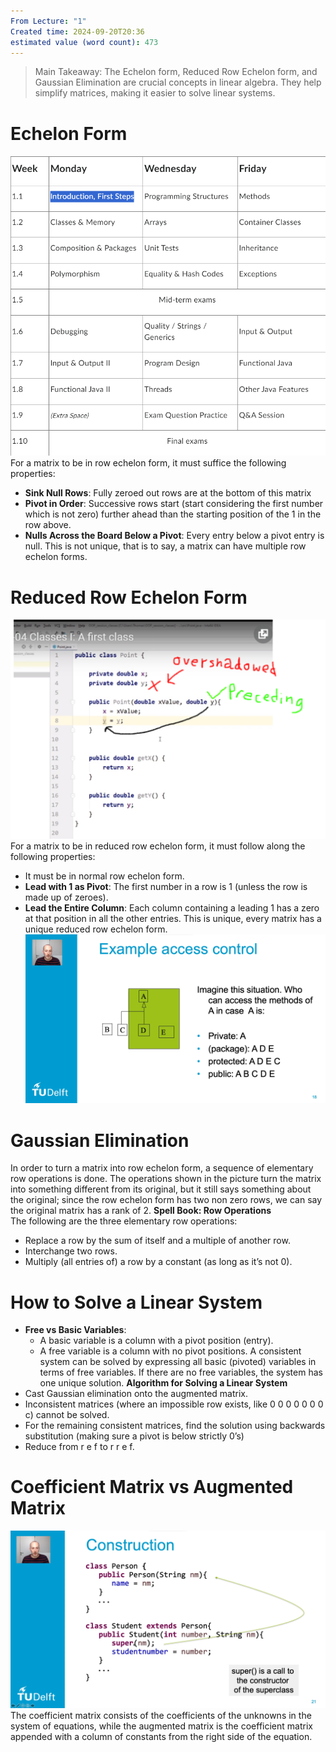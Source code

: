 ```yaml
---
From Lecture: "1"
Created time: 2024-09-20T20:36
estimated value (word count): 473
---
```

> Main Takeaway: The Echelon form, Reduced Row Echelon form, and Gaussian Elimination are crucial concepts in linear algebra. They help simplify matrices, making it easier to solve linear systems.
# **Echelon Form**
![Untitled.png](../../../attachments/Untitled.png)
For a matrix to be in row echelon form, it must suffice the following properties:
- **Sink Null Rows**: Fully zeroed out rows are at the bottom of this matrix
- **Pivot in Order**: Successive rows start (start considering the first number which is not zero) further ahead than the starting position of the 1 in the row above.
- **Nulls Across the Board Below a Pivot**: Every entry below a pivot entry is null.
This is not unique, that is to say, a matrix can have multiple row echelon forms.
# **Reduced Row Echelon Form**
![Untitled 1.png](../../../attachments/Untitled%201.png)
For a matrix to be in reduced row echelon form, it must follow along the following properties:
- It must be in normal row echelon form.
- **Lead with 1 as Pivot**: The first number in a row is 1 (unless the row is made up of zeroes).
- **Lead the Entire Column**: Each column containing a leading 1 has a zero at that position in all the other entries.
This is unique, every matrix has a unique reduced row echelon form.
![Untitled 2.png](../../../attachments/Untitled%202.png)
# **Gaussian Elimination**
In order to turn a matrix into row echelon form, a sequence of elementary row operations is done. The operations shown in the picture turn the matrix into something different from its original, but it still says something about the original; since the row echelon form has two non zero rows, we can say the original matrix has a rank of 2.
**Spell Book: Row Operations**  
The following are the three elementary row operations:  
- Replace a row by the sum of itself and a multiple of another row.
- Interchange two rows.
- Multiply (all entries of) a row by a constant (as long as it’s not 0).
# **How to Solve a Linear System**
- **Free vs Basic Variables**:
    - A basic variable is a column with a pivot position (entry).
    - A free variable is a column with no pivot positions.
A consistent system can be solved by expressing all basic (pivoted) variables in terms of free variables.
If there are no free variables, the system has one unique solution.
**Algorithm for Solving a Linear System**
- Cast Gaussian elimination onto the augmented matrix.
- Inconsistent matrices (where an impossible row exists, like 0 0 0 0 0 0 0 c) cannot be solved.
- For the remaining consistent matrices, find the solution using backwards substitution (making sure a pivot is below strictly 0’s)
- Reduce from r e f to r r e f.
# **Coefficient Matrix vs Augmented Matrix**
![Untitled 3.png](../../../attachments/Untitled%203.png)
The coefficient matrix consists of the coefficients of the unknowns in the system of equations, while the augmented matrix is the coefficient matrix appended with a column of constants from the right side of the equation.